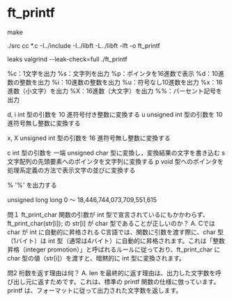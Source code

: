 # ft_printf
make

./src
cc *.c -I../include -I../libft -L../libft -lft -o ft_printf

leaks
valgrind --leak-check=full ./ft_printf


%c：1文字を出力
%s：文字列を出力
%p：ポインタを16進数で表示
%d：10進数の整数を出力
%i：10進数の整数を出力
%u：符号なし10進数を出力
%x：16進数（小文字）を出力
%X：16進数（大文字）を出力
%%：パーセント記号を出力


d, i	int 型の引数を 10 進符号付き整数に変換する
u	    unsigned int 型の引数を 10 進符号無し整数に変換する
<!-- o	    unsigned int 型の引数を 8 進符号無し整数に変換する -->
x, X	unsigned int 型の引数を 16 進符号無し整数に変換する
<!-- f, F	double 型の引数を小数形式浮動小数点数に変換する
e, E	double 型の引数を指数形式浮動小数点数に変換する
g, G	f か e のどちらかに変換する (変換の結果として得られる指数が -4 より小さいか，精度以上の場合は e 形式になる) -->
<!-- a, A	double 型の引数を 16 進浮動小数点に変換する -->
c	    int 型の引数を 一端 unsigned char 型に変換し，変換結果の文字を書き込む
s	    文字配列の先頭要素へのポインタを文字列に変換する
p	    void 型へのポインタを処理系定義の方法で表示文字の並びに変換する
<!-- n	    整数変数に出力済み文字数を格納する (引数は符号付き整数型へのポインタ) -->
%	    '%' を出力する

unsigned long long	0 ～ 18,446,744,073,709,551,615

問１
ft_print_char 関数の引数が int 型で宣言されているにもかかわらず、ft_print_char(str[i]); の str[i] が char 型であることが正しいのか？
A.
Cでは char が int に自動的に昇格される
C言語では、関数に引数を渡す際に、char 型（1バイト）は int 型（通常は4バイト）に自動的に昇格されます。これは「整数昇格（integer promotion）」と呼ばれるルールに従っており、ft_print_char に char 型の値（str[i]）を渡すと、暗黙的に int 型に変換されます。

問2
桁数を返す理由は何？
A.
len を最終的に返す理由は、出力した文字数を呼び出し元に返すためです。これは、標準の printf 関数の仕様に倣っています。printf は、フォーマットに従って出力された文字数を返します。